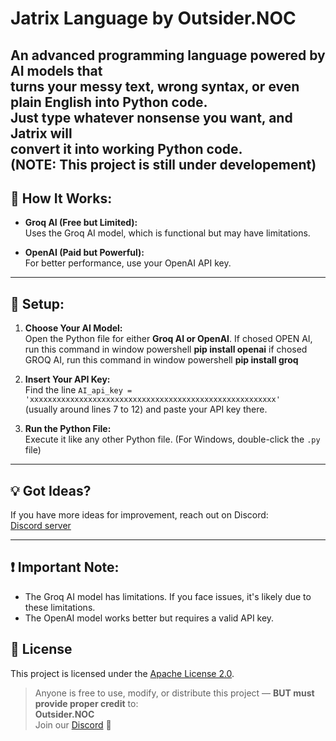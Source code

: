 # Jatrix Language by Outsider.NOC
An advanced programming language powered by AI models that  
**turns your messy text, wrong syntax, or even plain English into Python code.**  
Just type whatever nonsense you want, and Jatrix will  
**convert it into working Python code.**  
(NOTE: This project is still under developement)
---  

## 🌟 How It Works:  
- **Groq AI (Free but Limited):**  
  Uses the Groq AI model, which is functional but may have limitations.  

- **OpenAI (Paid but Powerful):**  
  For better performance, use your OpenAI API key.  

---  

## 🔑 Setup:  
1. **Choose Your AI Model:**  
   Open the Python file for either **Groq AI or OpenAI**.
If chosed OPEN AI, run this command in window powershell **pip install openai**
if chosed GROQ AI, run this command in window powershell **pip install groq**
2. **Insert Your API Key:**  
   Find the line `AI_api_key = 'xxxxxxxxxxxxxxxxxxxxxxxxxxxxxxxxxxxxxxxxxxxxxxxxxxxxxxx'`  
   (usually around lines 7 to 12) and paste your API key there.  

3. **Run the Python File:**  
   Execute it like any other Python file. (For Windows, double-click the `.py` file)  

---  

## 💡 Got Ideas?  
If you have more ideas for improvement, reach out on Discord:  
[Discord server](https://discord.gg/MubkqXH2hp)  

---  

## ❗ Important Note:  
- The Groq AI model has limitations. If you face issues, it's likely due to these limitations.  
- The OpenAI model works better but requires a valid API key.  
## 📜 License

This project is licensed under the [Apache License 2.0](LICENSE).

> Anyone is free to use, modify, or distribute this project — **BUT must provide proper credit** to:  
**Outsider.NOC**  
Join our [Discord](https://discord.gg/MubkqXH2hp) 💬